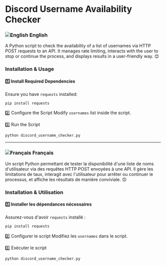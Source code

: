 # Discord Username Availability Checker

### ![English](https://flagcdn.com/20x15/gb.png) English

A Python script to check the availability of a list of usernames via HTTP POST requests to an API. It manages rate limiting, interacts with the user to stop or continue the process, and displays results in a user-friendly way. 😊

### Installation & Usage
#### 1️⃣ Install Required Dependencies
Ensure you have `requests` installed:
```bash
pip install requests
```

2️⃣ Configure the Script
Modify `usernames` list inside the script.

3️⃣ Run the Script
```bash
python discord_username_checker.py
```

  <hr>
  
### ![Français](https://flagcdn.com/20x15/fr.png) Français

Un script Python permettant de tester la disponibilité d'une liste de noms d'utilisateur via des requêtes HTTP POST envoyées à une API. Il gère les limitations de taux, interagit avec l'utilisateur pour arrêter ou continuer le processus, et affiche les résultats de manière conviviale. 😊

### Installation & Utilisation
#### 1️⃣ Installer les dépendances nécessaires
Assurez-vous d'avoir `requests` installé :
```bash
pip install requests
```

2️⃣ Configurer le script
Modifiez les `usernames` dans le script.

3️⃣ Exécuter le script
```bash
python discord_username_checker.py
```

